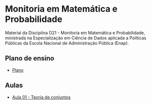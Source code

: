 # Monitoria em Matemática e Probabilidade

Material da Disciplina D21 - Monitoria em Matemática e Probabilidade, ministrada na Especialização em Ciência de Dados aplicada a Políticas Públicas da Escola Nacional de Administração Pública (Enap).

## Plano de ensino
- [Plano](./plano.pdf)

## Aulas
- [Aula 01 - Teoria de conjuntos](./slides/D21_Monitoria_MatProb_01.pdf)
